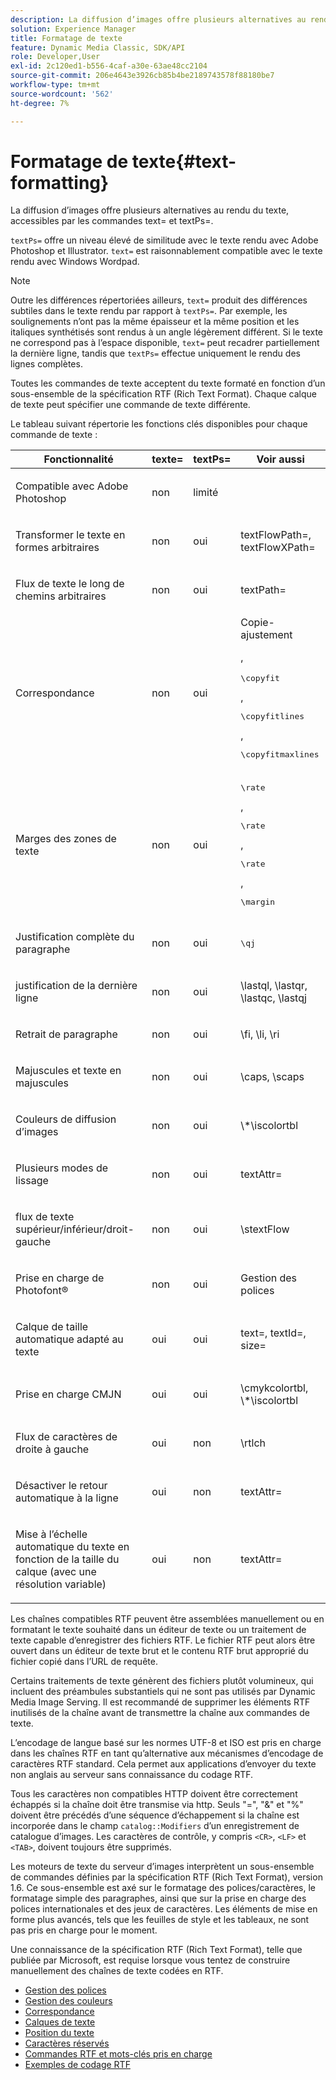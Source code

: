 ```yaml
---
description: La diffusion d’images offre plusieurs alternatives au rendu du texte, accessibles par les commandes text= et textPs=.
solution: Experience Manager
title: Formatage de texte
feature: Dynamic Media Classic, SDK/API
role: Developer,User
exl-id: 2c120ed1-b556-4caf-a30e-63ae48cc2104
source-git-commit: 206e4643e3926cb85b4be2189743578f88180be7
workflow-type: tm+mt
source-wordcount: '562'
ht-degree: 7%

---
```


# Formatage de texte{#text-formatting}

La diffusion d’images offre plusieurs alternatives au rendu du texte, accessibles par les commandes text= et textPs=.

`textPs=` offre un niveau élevé de similitude avec le texte rendu avec Adobe Photoshop et Illustrator. `text=` est raisonnablement compatible avec le texte rendu avec Windows Wordpad.

>[!NOTE]
>
>Outre les différences répertoriées ailleurs, `text=` produit des différences subtiles dans le texte rendu par rapport à `textPs=`. Par exemple, les soulignements n’ont pas la même épaisseur et la même position et les italiques synthétisés sont rendus à un angle légèrement différent. Si le texte ne correspond pas à l’espace disponible, `text=` peut recadrer partiellement la dernière ligne, tandis que `textPs=` effectue uniquement le rendu des lignes complètes.

Toutes les commandes de texte acceptent du texte formaté en fonction d’un sous-ensemble de la spécification RTF (Rich Text Format). Chaque calque de texte peut spécifier une commande de texte différente.

Le tableau suivant répertorie les fonctions clés disponibles pour chaque commande de texte :

<table id="table_9C41CBDA94C24805B538E5049B0137C6"> 
 <thead> 
  <tr> 
   <th class="entry"> <b> Fonctionnalité</b> </th> 
   <th class="entry"> <b> texte=</b> </th> 
   <th class="entry"> <b> textPs=</b> </th> 
   <th class="entry"> <b> Voir aussi</b> </th> 
  </tr> 
 </thead>
 <tbody> 
  <tr> 
   <td> <p> Compatible avec Adobe Photoshop </p> </td> 
   <td> <p> non </p> </td> 
   <td> <p> limité </p> </td> 
   <td> <p> </p> </td> 
  </tr> 
  <tr> 
   <td> <p>Transformer le texte en formes arbitraires </p> </td> 
   <td> <p>non </p> </td> 
   <td> <p>oui </p> </td> 
   <td> <p>textFlowPath=, textFlowXPath= </p> </td> 
  </tr> 
  <tr> 
   <td> <p>Flux de texte le long de chemins arbitraires </p> </td> 
   <td> <p>non </p> </td> 
   <td> <p>oui </p> </td> 
   <td> <p>textPath= </p> </td> 
  </tr> 
  <tr> 
   <td> <p>Correspondance </p> </td> 
   <td> <p>non </p> </td> 
   <td> <p>oui </p> </td> 
   <td> Copie-ajustement <p>, <pre>\copyfit</pre>, <pre>\copyfitlines</pre>, <pre>\copyfitmaxlines</pre> </p> </td> 
  </tr> 
  <tr> 
   <td> <p>Marges des zones de texte </p> </td> 
   <td> <p>non </p> </td> 
   <td> <p>oui </p> </td> 
   <td> <p><pre>\rate</pre>, <pre>\rate</pre>, <pre>\rate</pre>, <pre>\margin</pre> </p> </td> 
  </tr> 
  <tr> 
   <td> <p>Justification complète du paragraphe </p> </td> 
   <td> <p>non </p> </td> 
   <td> <p>oui </p> </td> 
   <td> <p><pre>\qj</pre> </p> </td> 
  </tr> 
  <tr> 
   <td> <p>justification de la dernière ligne </p> </td> 
   <td> <p>non </p> </td> 
   <td> <p>oui </p> </td> 
   <td> <p>\lastql, \lastqr, \lastqc, \lastqj </p> </td> 
  </tr> 
  <tr> 
   <td> <p>Retrait de paragraphe </p> </td> 
   <td> <p>non </p> </td> 
   <td> <p>oui </p> </td> 
   <td> <p>\fi, \li, \ri </p> </td> 
  </tr> 
  <tr> 
   <td> <p>Majuscules et texte en majuscules </p> </td> 
   <td> <p>non </p> </td> 
   <td> <p>oui </p> </td> 
   <td> <p>\caps, \scaps </p> </td> 
  </tr> 
  <tr> 
   <td> <p>Couleurs de diffusion d’images </p> </td> 
   <td> <p>non </p> </td> 
   <td> <p>oui </p> </td> 
   <td> <p>\*\iscolortbl </p> </td> 
  </tr> 
  <tr> 
   <td> <p>Plusieurs modes de lissage </p> </td> 
   <td> <p>non </p> </td> 
   <td> <p>oui </p> </td> 
   <td> <p>textAttr= </p> </td> 
  </tr> 
  <tr> 
   <td> <p>flux de texte supérieur/inférieur/droit-gauche </p> </td> 
   <td> <p>non </p> </td> 
   <td> <p>oui </p> </td> 
   <td> <p>\stextFlow </p> </td> 
  </tr> 
  <tr> 
   <td> <p>Prise en charge de Photofont® </p> </td> 
   <td> <p>non </p> </td> 
   <td> <p>oui </p> </td> 
   <td> Gestion des polices </td> 
  </tr> 
  <tr> 
   <td> <p>Calque de taille automatique adapté au texte </p> </td> 
   <td> <p>oui </p> </td> 
   <td> <p>oui </p> </td> 
   <td> <p>text=, textId=, size= </p> </td> 
  </tr> 
  <tr> 
   <td> <p>Prise en charge CMJN </p> </td> 
   <td> <p>oui </p> </td> 
   <td> <p>oui </p> </td> 
   <td> <p>\cmykcolortbl, \*\iscolortbl </p> </td> 
  </tr> 
  <tr> 
   <td> <p>Flux de caractères de droite à gauche </p> </td> 
   <td> <p>oui </p> </td> 
   <td> <p>non </p> </td> 
   <td> <p>\rtlch </p> </td> 
  </tr> 
  <tr> 
   <td> <p>Désactiver le retour automatique à la ligne </p> </td> 
   <td> <p>oui </p> </td> 
   <td> <p>non </p> </td> 
   <td> <p>textAttr= </p> </td> 
  </tr> 
  <tr> 
   <td> <p>Mise à l’échelle automatique du texte en fonction de la taille du calque (avec une résolution variable) </p> </td> 
   <td> <p>oui </p> </td> 
   <td> <p>non </p> </td> 
   <td> <p>textAttr= </p> </td> 
  </tr> 
 </tbody> 
</table>

Les chaînes compatibles RTF peuvent être assemblées manuellement ou en formatant le texte souhaité dans un éditeur de texte ou un traitement de texte capable d’enregistrer des fichiers RTF. Le fichier RTF peut alors être ouvert dans un éditeur de texte brut et le contenu RTF brut approprié du fichier copié dans l’URL de requête.

Certains traitements de texte génèrent des fichiers plutôt volumineux, qui incluent des préambules substantiels qui ne sont pas utilisés par Dynamic Media Image Serving. Il est recommandé de supprimer les éléments RTF inutilisés de la chaîne avant de transmettre la chaîne aux commandes de texte.

L’encodage de langue basé sur les normes UTF-8 et ISO est pris en charge dans les chaînes RTF en tant qu’alternative aux mécanismes d’encodage de caractères RTF standard. Cela permet aux applications d’envoyer du texte non anglais au serveur sans connaissance du codage RTF.

Tous les caractères non compatibles HTTP doivent être correctement échappés si la chaîne doit être transmise via http. Seuls &quot;=&quot;, &quot;&amp;&quot; et &quot;%&quot; doivent être précédés d’une séquence d’échappement si la chaîne est incorporée dans le champ `catalog::Modifiers` d’un enregistrement de catalogue d’images. Les caractères de contrôle, y compris `<CR>`, `<LF>` et `<TAB>`, doivent toujours être supprimés.

Les moteurs de texte du serveur d’images interprètent un sous-ensemble de commandes définies par la spécification RTF (Rich Text Format), version 1.6. Ce sous-ensemble est axé sur le formatage des polices/caractères, le formatage simple des paragraphes, ainsi que sur la prise en charge des polices internationales et des jeux de caractères. Les éléments de mise en forme plus avancés, tels que les feuilles de style et les tableaux, ne sont pas pris en charge pour le moment.

Une connaissance de la spécification RTF (Rich Text Format), telle que publiée par Microsoft, est requise lorsque vous tentez de construire manuellement des chaînes de texte codées en RTF.

* [Gestion des polices](r-font-handling.md)
* [Gestion des couleurs](r-color-handling.md)
* [Correspondance](r-copy-fitting.md)
* [Calques de texte](r-text-layers.md)
* [Position du texte](r-text-positioning.md)
* [Caractères réservés](r-reserved-characters.md)
* [Commandes RTF et mots-clés pris en charge](c-supported-rtf-commands-and-keywords/c-supported-rtf-commands-and-keywords.md)
* [Exemples de codage RTF](r-rtf-encoding-examples.md)

